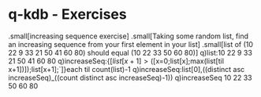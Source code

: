 # q-kdb - Exercises
.small[increasing sequence exercise]
.small[Taking some random list, find an increasing sequence from your first element in your list]
.small[list of (10 22 9 33 21 50 41 60 80) should equal (10 22 33 50 60 80)]
q)list:10 22 9 33 21 50 41 60 80
q)increaseSeq:{$[list[x+1]>($[x=0;list[x];max(list[til x+1])]);list[x+1];`]}each til count(list)-1
q)increaseSeq:list[0],((distinct asc increaseSeq)_((count distinct asc increaseSeq)-1))
q)increaseSeq
10 22 33 50 60 80
